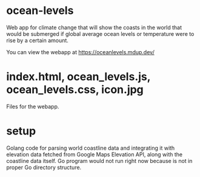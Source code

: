 # ocean-levels

Web app for climate change that will show the coasts in the world that would be submerged if global average ocean levels or temperature were to rise by a certain amount.

You can view the webapp at https://oceanlevels.mdup.dev/

# index.html, ocean_levels.js, ocean_levels.css, icon.jpg
Files for the webapp. 

# setup
Golang code for parsing world coastline data and integrating it with elevation data fetched from Google Maps Elevation API, along with the coastline data itself.
Go program would not run right now because is not in proper Go directory structure.
